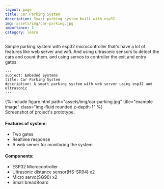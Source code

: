 ```yaml
---
layout: page
title: Car Parking System
description: Smart parking system built with esp32.
img: assets/img/car-parking.jpg
importance: 1
category: learn
---
```


Simple parking system with esp32 microcontroller that's have a lot of features like web server and wifi. And using ultrasonic sensors to detect the cars and count them. and using servos to controller the exit and entry gates.

    ---
    subject: Embeded Systems
    title: Car Parking System
    description: A smart parking system with web server using esp32 and ultrasonic
    ---

<div class="row">
    <div class="col-sm mt-3 mt-md-0">
        {% include figure.html path="assets/img/car-parking.jpg" title="example image" class="img-fluid rounded z-depth-1" %}
    </div>
</div>
<div class="caption">
Screenshot of project's prototype.
</div>

#### Features of system:

<ul>
    <li>Two gates</li>
    <li>Realtime response</li>
    <li>A web server for monitoring the system</li>
</ul>

#### Components:

<ul>
    <li>ESP32 Microcontroller</li>
    <li>Ultrasonic distance sensor(HS-SR04) x2</li>
    <li>Micro servo(SG90) x2</li>
    <li>Small breadBoard </li>
</ul>
